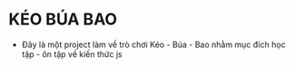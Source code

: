 # KÉO BÚA BAO
- Đây là một project làm về trò chơi Kéo - Búa - Bao nhằm mục đích học tập - ôn tập về kiến thức js

